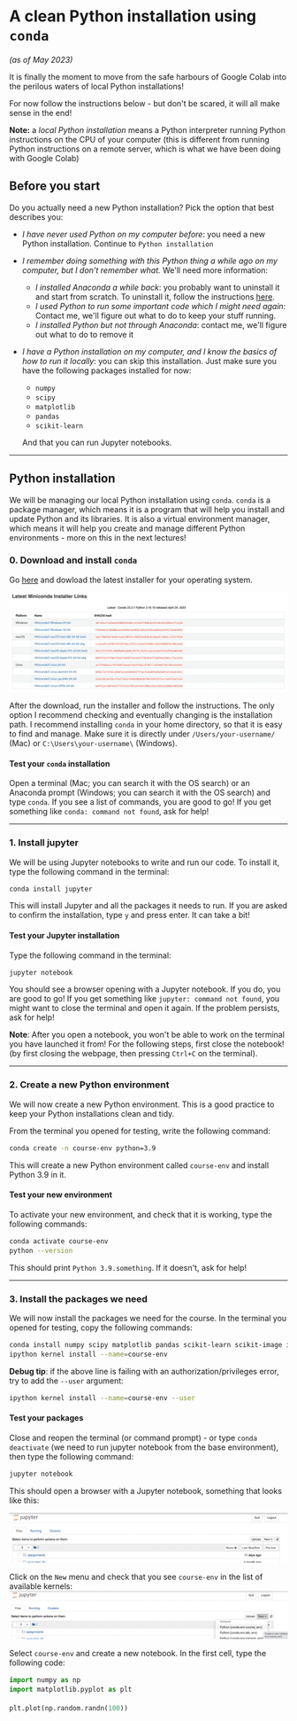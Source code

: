 # A clean Python installation using `conda`
_(as of May 2023)_

It is finally the moment to move from the safe harbours of Google Colab into the perilous waters of local Python installations! 

For now follow the instructions below - but don't be scared, it will all make sense in the end!

**Note:** a _local Python installation_ means a Python interpreter running Python instructions on the CPU of your computer (this is different from running Python instructions on a remote server, which is what we have been doing with Google Colab)

## Before you start
Do you actually need a new Python installation? Pick the option that best describes you:

- _I have never used Python on my computer before_: you need a new Python installation. Continue to `Python installation`
- _I remember doing something with this Python thing a while ago on my computer, but I don't remember what._
    We'll need more information:
  - _I installed Anaconda a while back_: you probably want to uninstall it and start from scratch. To uninstall it, follow the instructions [here](https://docs.anaconda.com/anaconda/install/uninstall/). 
  - _I used Python to run some important code which I might need again_: Contact me, we'll figure out what to do to keep your stuff running.
  - _I installed Python but not through Anaconda_: contact me, we'll figure out what to do to remove it
  
- _I have a Python installation on my computer, and I know the basics of how to run it locally_: you can skip this installation. Just make sure you have the following packages installed for now:
  - `numpy`
  - `scipy`
  - `matplotlib`
  - `pandas`
  - `scikit-learn`
  
  And that you can run Jupyter notebooks.

---

##  Python installation
We will be managing our local Python installation using `conda`. `conda` is a package manager, which means it is a program that will help you install and update Python and its libraries. It is also a virtual environment manager, which means it will help you create and manage different Python environments - more on this in the next lectures!

### 0. Download and install `conda`
Go [here](https://docs.conda.io/en/latest/miniconda.html) and dowload the latest installer for your operating system.

![Screenshot 2023-05-22 at 21.35.05.png](./lectures/files/screen_conda.png)

After the download, run the installer and follow the instructions. The only option I recommend checking and eventually changing is the installation path. I recommend installing `conda` in your home directory, so that it is easy to find and manage. Make sure it is directly under  `/Users/your-username/` (Mac) or `C:\Users\your-username\` (Windows).

#### Test your `conda` installation
Open a terminal (Mac; you can search it with the OS search) or an Anaconda prompt (Windows; you can search it with the OS search) and type `conda`. If you see a list of commands, you are good to go! If you get something like `conda: command not found`, ask for help!

---
### 1. Install jupyter
We will be using Jupyter notebooks to write and run our code. To install it, type the following command in the terminal:

```bash
conda install jupyter
```

This will install Jupyter and all the packages it needs to run. If you are asked to confirm the installation, type `y` and press enter. It can take a bit!

#### Test your Jupyter installation
Type the following command in the terminal:

```bash
jupyter notebook
```
You should see a browser opening with a Jupyter notebook. If you do, you are good to go! If you get something like `jupyter: command not found`, you might want to close the terminal and open it again. If the problem persists, ask for help!

**Note**: After you open a notebook, you won't be able to work on the terminal you have launched it from! For the following steps, first close the notebook! (by first closing the webpage, then pressing `Ctrl+C` on the terminal).


---
### 2. Create a new Python environment
We will now create a new Python environment. This is a good practice to keep your Python installations clean and tidy.

From the terminal you opened for testing, write the following command:

```bash
conda create -n course-env python=3.9
```

This will create a new Python environment called `course-env` and install Python 3.9 in it. 

#### Test your new environment
To activate your new environment, and check that it is working, type the following commands:

```bash
conda activate course-env
python --version
```

This should print `Python 3.9.something`. If it doesn't, ask for help!

---

### 3. Install the packages we need
We will now install the packages we need for the course. In the terminal you opened for testing, copy the following commands:

```bash
conda install numpy scipy matplotlib pandas scikit-learn scikit-image ipykernel
ipython kernel install --name=course-env
```

**Debug tip**: if the above line is failing with an authorization/privileges error, try to add the `--user` argument:

```bash
ipython kernel install --name=course-env --user
```

#### Test your packages
Close and reopen the terminal (or command prompt) - or type `conda deactivate` (we need to run jupyter notebook from the base environment), then type the following command:

```bash 
jupyter notebook
```

This should open a browser with a Jupyter notebook, something that looks like this:

![Screen notebook](./lectures/files/screen_notebook.png)


Click on the `New` menu and check that you see `course-env` in the list of available kernels:
![Screen notebook](./lectures/files/screen_env.png)


Select `course-env` and create a new notebook. In the first cell, type the following code:

```python
import numpy as np
import matplotlib.pyplot as plt

plt.plot(np.random.randn(100))
```













